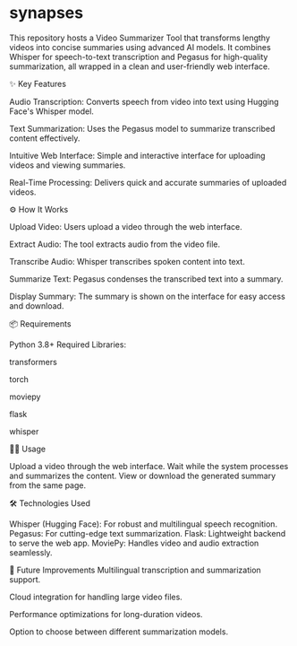 # synapses
This repository hosts a Video Summarizer Tool that transforms lengthy videos into concise summaries using advanced AI models. It combines Whisper for speech-to-text transcription and Pegasus for high-quality summarization, all wrapped in a clean and user-friendly web interface.

✨ Key Features

Audio Transcription: Converts speech from video into text using Hugging Face's Whisper model.

Text Summarization: Uses the Pegasus model to summarize transcribed content effectively.

Intuitive Web Interface: Simple and interactive interface for uploading videos and viewing summaries.

Real-Time Processing: Delivers quick and accurate summaries of uploaded videos.

⚙️ How It Works

Upload Video: Users upload a video through the web interface.

Extract Audio: The tool extracts audio from the video file.

Transcribe Audio: Whisper transcribes spoken content into text.

Summarize Text: Pegasus condenses the transcribed text into a summary.

Display Summary: The summary is shown on the interface for easy access and download.

📦 Requirements

Python 3.8+
Required Libraries:

transformers

torch

moviepy

flask

whisper

🧑‍💻 Usage

Upload a video through the web interface.
Wait while the system processes and summarizes the content.
View or download the generated summary from the same page.

🛠️ Technologies Used

Whisper (Hugging Face): For robust and multilingual speech recognition.
Pegasus: For cutting-edge text summarization.
Flask: Lightweight backend to serve the web app.
MoviePy: Handles video and audio extraction seamlessly.

🚧 Future Improvements
Multilingual transcription and summarization support.

Cloud integration for handling large video files.

Performance optimizations for long-duration videos.

Option to choose between different summarization models.

